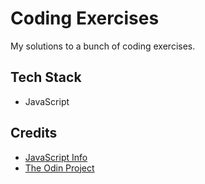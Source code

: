 # Coding Exercises

My solutions to a bunch of coding exercises.

## Tech Stack

- JavaScript

## Credits

- [JavaScript Info](https://javascript.info/while-for#tasks)
- [The Odin Project](https://github.com/TheOdinProject/javascript-exercises)
